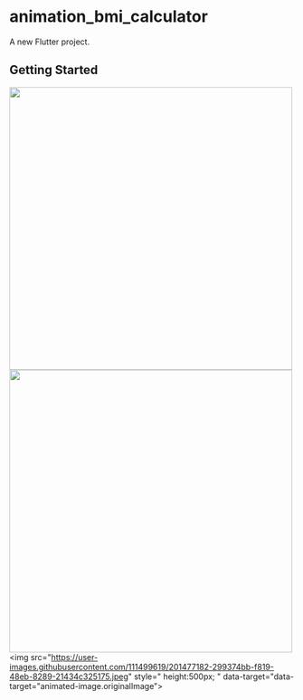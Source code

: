 # animation_bmi_calculator

A new Flutter project.

## Getting Started
<img src="https://user-images.githubusercontent.com/111499619/201477162-f6fbe14a-9cd0-47e9-833d-cb06e4bc6519.jpeg" style=" height:500px; " data-target="animated-image.originalImage">     <img src="https://user-images.githubusercontent.com/111499619/201477171-cb66ed2d-b76c-40e2-b0e0-afb4b1681416.jpeg" style=" height:500px; " data-target="animated-image.originalImage">      <img src="https://user-images.githubusercontent.com/111499619/201477182-299374bb-f819-48eb-8289-21434c325175.jpeg" style=" height:500px; " data-target="data-target="animated-image.originalImage">   
